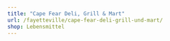 ```yaml
---
title: "Cape Fear Deli, Grill & Mart"
url: /fayetteville/cape-fear-deli-grill-und-mart/
shop: Lebensmittel
---
```

